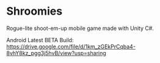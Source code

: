 # Shroomies
Rogue-lite shoot-em-up mobile game made with Unity C#.

Android Latest BETA Build: https://drive.google.com/file/d/1km_zGEkPrCqba4-8vhY8kz_pgg3j5hvB/view?usp=sharing
